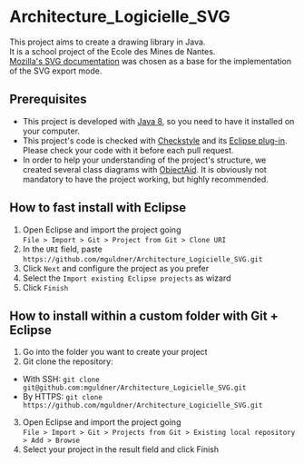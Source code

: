 # Architecture_Logicielle_SVG
This project aims to create a drawing library in Java.  
It is a school project of the Ecole des Mines de Nantes.  
[Mozilla's SVG documentation](https://developer.mozilla.org/en-US/docs/Web/SVG) was chosen as a base for the implementation of the SVG export mode.

## Prerequisites
- This project is developed with [Java 8](https://docs.oracle.com/javase/8/docs/technotes/guides/install/install_overview.html), so you need to have it installed on your computer.
- This project's code is checked with [Checkstyle](https://github.com/checkstyle/checkstyle) and its [Eclipse plug-in](https://github.com/checkstyle/checkstyle). Please check your code with it before each pull request.
- In order to help your understanding of the project's structure, we created several class diagrams with [ObjectAid](http://www.objectaid.com/). It is obviously not mandatory to have the project working, but highly recommended.

## How to fast install with Eclipse
1. Open Eclipse and import the project going  
`File > Import > Git > Project from Git > Clone URI`
2. In the `URI` field, paste `https://github.com/mguldner/Architecture_Logicielle_SVG.git`
3. Click `Next` and configure the project as you prefer
4. Select the `Import existing Eclipse projects` as wizard
5. Click `Finish`

## How to install within a custom folder with Git + Eclipse
1. Go into the folder you want to create your project
2. Git clone the repository:
  * With SSH: `git clone git@github.com:mguldner/Architecture_Logicielle_SVG.git`
  * By HTTPS: `git clone https://github.com/mguldner/Architecture_Logicielle_SVG.git`
3. Open Eclipse and import the project going  
`File > Import > Git > Projects from Git > Existing local repository > Add > Browse`
4. Select your project in the result field and click Finish
